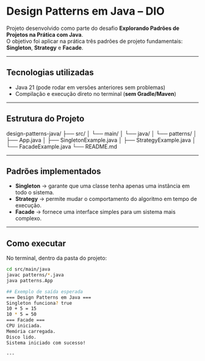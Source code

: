 # Design Patterns em Java – DIO

Projeto desenvolvido como parte do desafio **Explorando Padrões de Projetos na Prática com Java**.  
O objetivo foi aplicar na prática três padrões de projeto fundamentais: **Singleton**, **Strategy** e **Facade**.

---

## Tecnologias utilizadas
- Java 21 (pode rodar em versões anteriores sem problemas)
- Compilação e execução direto no terminal (**sem Gradle/Maven**)

---

## Estrutura do Projeto
design-patterns-java/
├── src/
│ └── main/
│ └── java/
│ └── patterns/
│ ├── App.java
│ ├── SingletonExample.java
│ ├── StrategyExample.java
│ └── FacadeExample.java
└── README.md

---

## Padrões implementados
- **Singleton** → garante que uma classe tenha apenas uma instância em todo o sistema.  
- **Strategy** → permite mudar o comportamento do algoritmo em tempo de execução.  
- **Facade** → fornece uma interface simples para um sistema mais complexo.

---

## Como executar
No terminal, dentro da pasta do projeto:

```bash
cd src/main/java
javac patterns/*.java
java patterns.App

## Exemplo de saída esperada
=== Design Patterns em Java ===
Singleton funciona? true
10 + 5 = 15
10 * 5 = 50
=== Facade ===
CPU iniciada.
Memória carregada.
Disco lido.
Sistema iniciado com sucesso!

---
